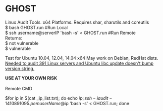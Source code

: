 # GHOST
Linux Audit Tools. x64 Platforms.
Requires shar, sharutils and coreutils <br>
$ bash GHOST.run  #Run Local <br>
$ ssh username@serverIP 'bash -s' < GHOST.run #Run Remote<br>
Returns: <br>
$ not vulnerable <br>
$ vulnerable <br>

Test for Ubuntu 10.04, 12.04, 14.04 x64 May work on Debian, RedHat dists.<br>
<u>Needed to audit 391 Linux servers and Ubuntu libc update doesn't bump version string.</u>

<b>USE AT YOUR OWN RISK</b><br>
<br>
Remote CMD <br>

$for ip in $(cat _ip_list.txt); do echo $ip; ssh -i audit-1410891095.pem userName@$ip 'bash -s' < GHOST.run; done

